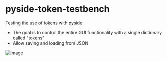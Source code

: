 # pyside-token-testbench
Testing the use of tokens with pyside

- The goal is to control the entire GUI functionality with a single dictionary called "tokens"
- Allow saving and loading from JSON
  
![image](https://github.com/user-attachments/assets/7047e579-1a3a-4d1b-9235-9cdb3d802a8f)

